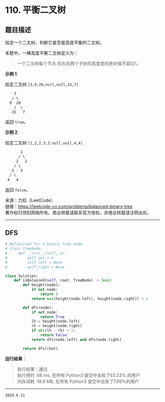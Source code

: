 # 110. 平衡二叉树

## 题目描述

给定一个二叉树，判断它是否是高度平衡的二叉树。

本题中，一棵高度平衡二叉树定义为：

> 一个二叉树每个节点 的左右两个子树的高度差的绝对值不超过1。

**示例 1**:

给定二叉树 `[3,9,20,null,null,15,7]`

```txt
    3
   / \
  9  20
    /  \
   15   7
```

返回 `true`。

**示例 2**:

给定二叉树 `[1,2,2,3,3,null,null,4,4]`

```txt
       1
      / \
     2   2
    / \
   3   3
  / \
 4   4
```

返回 `false`。

来源：力扣（LeetCode）  
链接：<https://leetcode-cn.com/problems/balanced-binary-tree>  
著作权归领扣网络所有。商业转载请联系官方授权，非商业转载请注明出处。

---

## DFS

```python
# Definition for a binary tree node.
# class TreeNode:
#     def __init__(self, x):
#         self.val = x
#         self.left = None
#         self.right = None

class Solution:
    def isBalanced(self, root: TreeNode) -> bool:
        def height(node):
            if not node:
                return 0
            return max(height(node.left), height(node.right)) + 1

        def dfs(node):
            if not node:
                return True
            lh = height(node.left)
            rh = height(node.right)
            if abs(lh - rh) > 1:
                return False
            return dfs(node.left) and dfs(node.right)

        return dfs(root)

```

**运行结果**：

> 执行结果：通过  
> 执行用时 :68 ms, 在所有 Python3 提交中击败了63.23% 的用户  
> 内存消耗 :18.6 MB, 在所有 Python3 提交中击败了7.69%的用户

---

`2020.6.11`
